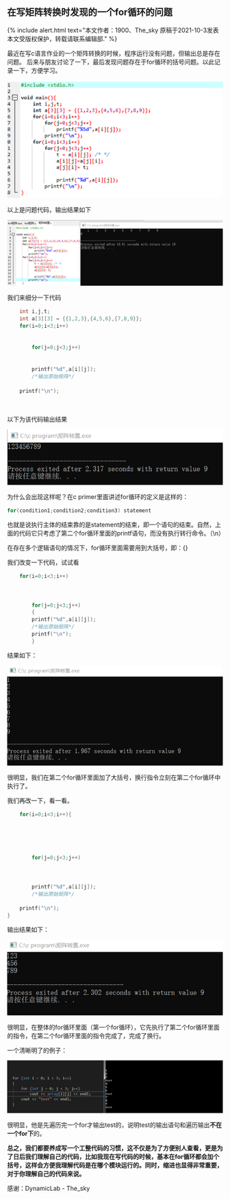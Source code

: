 ## 在写矩阵转换时发现的一个for循环的问题

{% include alert.html text="本文作者：1900、The_sky 原稿于2021-10-3发表 本文受版权保护，转载请联系编辑部." %}


最近在写c语言作业的一个矩阵转换的时候，程序运行没有问题，但输出总是存在问题。
后来与朋友讨论了一下，最后发现问题存在于for循环的括号问题。以此记录一下，方便学习。

![](/images/1.png )

以上是问题代码，输出结果如下

![](/images/2.png )

我们来细分一下代码


```c
	int i,j,t;
	int a[3][3] = {{1,2,3},{4,5,6},{7,8,9}};
	for(i=0;i<3;i++)
	
	
        for(j=0;j<3;j++)
		
		
    	printf("%d",a[i][j]);
		/*输出原始矩阵*/

    printf("\n");

	
```

以下为该代码输出结果

![](/images/3.png )

为什么会出现这样呢？在c primer里面讲述for循环的定义是这样的：

```c
for(condition1;condition2;condition3) statement
```

也就是说执行主体的结束靠的是statement的结束，即一个语句的结束。自然，上面的代码它只考虑了第二个for循环里面的printf语句，而没有执行转行命令。（\n）

在存在多个逻辑语句的情况下，for循环里面需要用到大括号，即：{}

我们改变一下代码，试试看
```c
	for(i=0;i<3;i++)
	
	
	
        for(j=0;j<3;j++)
		{
    	printf("%d",a[i][j]);
		/*输出原始矩阵*/
        printf("\n");
		}
```

结果如下：

![](/images/4.png )

很明显，我们在第二个for循环里面加了大括号，换行指令立刻在第二个for循环中执行了。

我们再改一下，看一看。
```c
	for(i=0;i<3;i++){
	 
	
	
	
	
        for(j=0;j<3;j++)
		
		
		
    	printf("%d",a[i][j]);
		/*输出原始矩阵*/

    printf("\n");
}
```

输出结果如下：

![](/images/5.png )

很明显，在整体的for循环里面（第一个for循环），它先执行了第二个for循环里面的指令，在第二个for循环里面的指令完成了，完成了换行。

一个清晰明了的例子：

![](/images/6.png )

很明显，他是先遍历完一个for才输出test的，说明test的输出语句和遍历输出**不在一个for下**的。

**总之，我们都要养成写一个工整代码的习惯，这不仅是为了方便别人查看，更是为了日后我们理解自己的代码，比如我现在写代码的时候，基本在for循环都会加个括号，这样会方便我理解代码是在哪个模块运行的。同时，缩进也显得非常重要，对于你理解自己的代码来说。**

感谢：DynamicLab - The_sky
